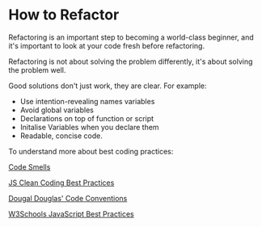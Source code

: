 # How to Refactor

Refactoring is an important step to becoming a world-class beginner, and it's important to look at your code fresh before refactoring. 

Refactoring is not about solving the problem differently, it's about solving the problem well. 

Good solutions don't just work, they are clear. For example: 

- Use intention-revealing names variables  
- Avoid global variables 
- Declarations on top of function or script
- Initalise Variables when you declare them
- Readable, concise code.

To understand more about best coding practices:

[Code Smells](https://blog.codinghorror.com/code-smells/)  

[JS Clean Coding Best Practices](https://blog.risingstack.com/javascript-clean-coding-best-practices-node-js-at-scale/)  

[Dougal Douglas' Code Conventions](http://crockford.com/javascript/code.html)

[W3Schools JavaScript Best Practices](https://www.w3schools.com/js/js_best_practices.asp)